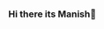 ### Hi there its Manish👋

<!--
**manicsrist/manicsrist** is a ✨ _special_ ✨ repository because its `README.md` (this file) appears on your GitHub profile.

Here are some ideas to get you started:

- 🔭 I’m currently persuing the degree of B tech. in computer science ...
- 🌱 Learning everyday, currently learning Android development...
- 👯 I’m always looking to learn something new...
- 🤔 I’m looking for help with ...
- 💬 Ask me about ...
- 📫 How to reach me: ...
- 😄 Pronouns: ...
- ⚡ Fun fact: ...
-->
